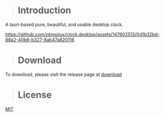 ># Introduction
A tauri-based pure, beautiful, and usable desktop clock.


https://github.com/zennolux/clock.desktop/assets/147602513/0d1b32bd-88a2-40b8-b327-8ab47a820116


># Download
To download, please visit the release page at [download](https://github.com/zennolux/clock.desktop/releases/tag/v0.1.0)

># License
[MIT](https://opensource.org/license/MIT)
